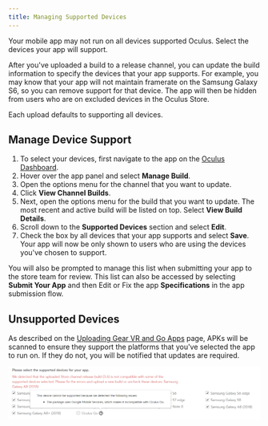 ```yaml
---
title: Managing Supported Devices
---
```

Your mobile app may not run on all devices supported Oculus. Select the devices your app will support. 

After you've uploaded a build to a release channel, you can update the build information to specify the devices that your app supports. For example, you may know that your app will not maintain framerate on the Samsung Galaxy S6, so you can remove support for that device. The app will then be hidden from users who are on excluded devices in the Oculus Store. 

Each upload defaults to supporting all devices.

## Manage Device Support

1. To select your devices, first navigate to the app on the [Oculus Dashboard](https://dashboard.oculus.com/). 
2. Hover over the app panel and select **Manage Build**.
3. Open the options menu for the channel that you want to update.
4. Click **View Channel Builds**.
5. Next, open the options menu for the build that you want to update. The most recent and active build will be listed on top. Select **View Build Details**.
6. Scroll down to the **Supported Devices** section and select **Edit**.
7. Check the box by all devices that your app supports and select **Save**.
Your app will now be only shown to users who are using the devices you've chosen to support.

You will also be prompted to manage this list when submitting your app to the store team for review. This list can also be accessed by selecting **Submit Your App** and then Edit or Fix the app **Specifications** in the app submission flow.

## Unsupported Devices

As described on the [Uploading Gear VR and Go Apps](/distribute/latest/concepts/publish-uploading-mobile/ "Mobile apps have a stringent set of packaging requirements and any app you upload must be packaged accordingly. The upload validator rejects apps that do not meet these requirements.") page, APKs will be scanned to ensure they support the platforms that you've selected the app to run on. If they do not, you will be notified that updates are required.

![](/images/distribute-latest-concepts-publish-mobile-supported-devices-0.png)  
